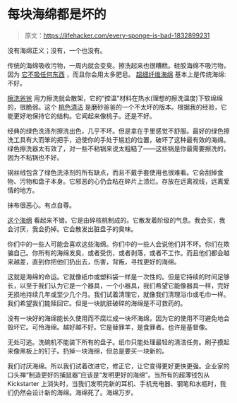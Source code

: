 # 每块海绵都是坏的

> 原文：<https://lifehacker.com/every-sponge-is-bad-1832899231>

没有海绵正义；没有，一个也没有。

传统的海绵吸收污物，一周内就会变臭。擦洗起来也很糟糕。硅胶海绵不吸污物，因为 [它不吸任何东西](https://www.apartmenttherapy.com/silicone-sponge-scrubber-review-does-it-work-243860) ，而且你会用太多肥皂。 [超细纤维海绵](https://www.amazon.com/Ultra-Micro-Fiber-Miracle-Sponge/dp/B00SI2BNU8/?asc_campaign=InlineText&asc_refurl=https://lifehacker.com/every-sponge-is-bad-1832899231&asc_source=&tag=kinjalifehackerlink-20) 基本上是传统海绵:不好。



[擦洗爸爸](https://scrubdaddy.com/) 用力擦洗就会散架，它的“控温”材料在热水(理想的擦洗温度)下软绵绵的，很脆弱。这个 [桃色清洁](https://www.amazon.com/Antimicrobial-Silicone-Scrubber-Peachy-Clean/dp/B01AS83DCA/?asc_campaign=InlineText&asc_refurl=https://lifehacker.com/every-sponge-is-bad-1832899231&asc_source=&tag=kinjalifehackerlink-20) 是磨砂爸爸的一个不太坏的版本。根据我的经验，它能更好地保持它的结构。它闻起来像桃子。还是不好。

经典的绿色洗涤剂擦洗出色，几乎不坏。但是拿在手里感觉不舒服。最好的绿色擦洗工具有大而笨的把手，迫使你的手处于尴尬的位置，破坏了这种最有效的海绵。绿色擦洗器太有效了，对一些不粘锅来说太粗糙了——这些锅是你最需要擦洗的，因为不粘锅也不好。

钢丝绒包含了绿色洗涤剂的所有缺点，而且不戴手套使用也很难看。它会刮掉食物、污物和盘子本身。它邪恶的心仍会粘在碎片上溃烂。存放在远离视线，远离爱情的地方。

抹布很恶心。有点自尊。

[这个海绵](https://www.grove.co/catalog/product/walnut-scrubber-sponge/?v=803) 看起来不错。它是由碎核桃制成的。它散发着阶级的气息。我会买，我会讨厌，我会扔掉。它会散发出脏盘子的臭味。

你们中的一些人可能会喜欢这些海绵。你们中的一些人会说他们并不坏。你们在欺骗自己。你所有的海绵发臭，或者受伤，或者剥落，或者不工作。而且他们都会越来越差，直到你把他们扔出去，伤害，背叛，寻找更好的海绵。

这就是海绵的命运。它就像纸巾或塑料袋一样是一次性的。但是它持续的时间足够长，以至于我们认为它是一个器具，一个小器具，我们希望它能像器具一样，完好无损地持续几年或至少几个月。我们试着清理它，就像我们清理浴巾或毛巾一样。我们希望我们能赎回它。但是一块肮脏破碎的海绵是不可救药的。

没有一块好的海绵能长久使用而不腐烂成一块坏海绵，因为它的使用不可避免地会毁坏它。可怜海绵。越好越不好。它是替罪羊，是食罪者。也许是基督像。

无处可逃。洗碗机不能装下所有的盘子。纸巾只能处理最轻的清洁任务。刷子摸起来像黑板上的钉子。扔掉一块海绵，但总是要买一块新的。

我们讨厌海绵。所以我们试着改进它，修正它，让它变得更好更快更强。企业家的口头禅“制造更好的捕鼠器”应该是“发明更好的海绵”。当所有的超薄钱包从 Kickstarter 上消失时，当我们发明完新的耳机、手机充电器、钢笔和水瓶时，我们仍然会设计新的海绵。海绵死了。海绵万岁。